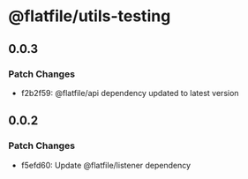 # @flatfile/utils-testing

## 0.0.3

### Patch Changes

- f2b2f59: @flatfile/api dependency updated to latest version

## 0.0.2

### Patch Changes

- f5efd60: Update @flatfile/listener dependency

